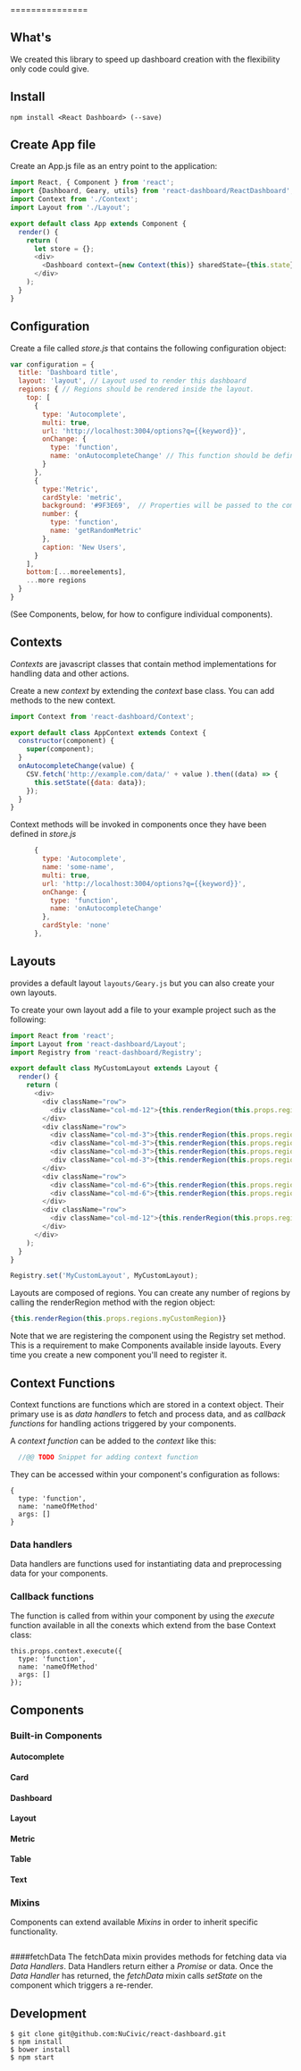 <React Dashboard>
===============

## What's <React Dashboard>
We created this library to speed up dashboard creation with the flexibility only code could give.

## Install
```
npm install <React Dashboard> (--save)
```

## Create App file
Create an App.js file as an entry point to the application:

```javascript
import React, { Component } from 'react';
import {Dashboard, Geary, utils} from 'react-dashboard/ReactDashboard';
import Context from './Context';
import Layout from './Layout';

export default class App extends Component {
  render() {
    return (
      let store = {};
      <div>
        <Dashboard context={new Context(this)} sharedState={this.state} {...store} layout={Layout}/>
      </div>
    );
  }
}

```
## Configuration 
Create a file called *store.js* that contains the following configuration object:
```javascript
var configuration = {
  title: 'Dashboard title',
  layout: 'layout', // Layout used to render this dashboard
  regions: { // Regions should be rendered inside the layout.
    top: [
      {
        type: 'Autocomplete',
        multi: true,
        url: 'http://localhost:3004/options?q={{keyword}}',
        onChange: {
          type: 'function',
          name: 'onAutocompleteChange' // This function should be defined in the context
        }
      },
      {
        type:'Metric',
        cardStyle: 'metric',
        background: '#9F3E69',  // Properties will be passed to the component
        number: {
          type: 'function',
          name: 'getRandomMetric'
        },
        caption: 'New Users',
      }
    ],
    bottom:[...moreelements],
    ...more regions
  }
}
```
(See Components, below, for how to configure individual components).
## Contexts
_Contexts_ are javascript classes that contain method implementations for handling data and other actions. 

Create a new _context_ by extending the _context_ base class. You can add methods to the new context.
```javascript
import Context from 'react-dashboard/Context';

export default class AppContext extends Context {
  constructor(component) {
    super(component);
  }
  onAutocompleteChange(value) {
    CSV.fetch('http://example.com/data/' + value ).then((data) => {
      this.setState({data: data});
    });
  }
}
```
Context methods will be invoked in components once they have been defined in _store.js_ 
```javascript
      {
        type: 'Autocomplete',
        name: 'some-name',
        multi: true,
        url: 'http://localhost:3004/options?q={{keyword}}',
        onChange: {
          type: 'function',
          name: 'onAutocompleteChange'
        },
        cardStyle: 'none'
      },
```


## Layouts
<React Dashboard> provides a default layout ``layouts/Geary.js`` but you can also create your own layouts. 

To create your own layout add a file to your example project such as the following:
```javascript
import React from 'react';
import Layout from 'react-dashboard/Layout';
import Registry from 'react-dashboard/Registry';

export default class MyCustomLayout extends Layout {
  render() {
    return (
      <div>
        <div className="row">
          <div className="col-md-12">{this.renderRegion(this.props.regions.top)}</div>
        </div>
        <div className="row">
          <div className="col-md-3">{this.renderRegion(this.props.regions.middleFirst)}</div>
          <div className="col-md-3">{this.renderRegion(this.props.regions.middleSecond)}</div>
          <div className="col-md-3">{this.renderRegion(this.props.regions.middleThird)}</div>
          <div className="col-md-3">{this.renderRegion(this.props.regions.middleFourth)}</div>
        </div>
        <div className="row">
          <div className="col-md-6">{this.renderRegion(this.props.regions.left)}</div>
          <div className="col-md-6">{this.renderRegion(this.props.regions.right)}</div>
        </div>
        <div className="row">
          <div className="col-md-12">{this.renderRegion(this.props.regions.bottom)}</div>
        </div>
      </div>
    );
  }
}

Registry.set('MyCustomLayout', MyCustomLayout); 
```

Layouts are composed of regions. You can create any number of regions by calling the renderRegion method with the region object: 
```javascript
{this.renderRegion(this.props.regions.myCustomRegion)}
```
Note that we are registering the component using the Registry set method. This is a requirement to make Components available inside layouts. Every time you create a new component you'll need to register it.

## Context Functions
Context functions are functions which are stored in a context object. 
Their primary use is as _data handlers_ to fetch and process data, and as _callback functions_ for handling actions triggered by your components.

A _context function_ can be added to the _context_ like this:

```javascript
  //@@ TODO Snippet for adding context function
```
They can be accessed within your component's configuration as follows:

```
{
  type: 'function',
  name: 'nameOfMethod'
  args: []
}
```

### Data handlers
Data handlers are functions used for instantiating data and preprocessing data for your components.


### Callback functions
The function is called from within your component by using the _execute_ function available in all the conexts which extend from the base Context class:

```
this.props.context.execute({
  type: 'function',
  name: 'nameOfMethod'
  args: []
});
```

## Components
### Built-in Components
#### Autocomplete
#### Card
#### Dashboard
#### Layout
#### Metric
#### Table
#### Text
### Mixins
Components can extend available _Mixins_ in order to inherit specific functionality.
```javascript

```
####fetchData
The fetchData mixin provides methods for fetching data via _Data Handlers_. Data Handlers return either a _Promise_ or data. Once the _Data Handler_ has  returned, the _fetchData_ mixin calls _setState_ on the component which triggers a re-render.  

## Development
```
$ git clone git@github.com:NuCivic/react-dashboard.git
$ npm install
$ bower install
$ npm start
```

